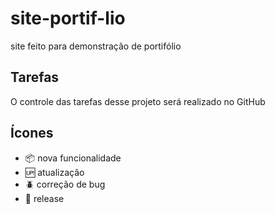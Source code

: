 # site-portif-lio

site feito para demonstração de portifólio

## Tarefas

O controle das tarefas desse projeto será realizado no GitHub

## Ícones

 - :package: nova funcionalidade
 - :up: atualização
 - :beetle: correção de bug 
 - :checkered_flag: release
